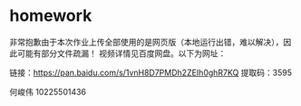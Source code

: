 # homework
非常抱歉由于本次作业上传全部使用的是网页版（本地运行出错，难以解决），因此可能有部分文件疏漏！
视频详情见百度网盘。以下为网址：

链接：https://pan.baidu.com/s/1vnH8D7PMDh2ZEIh0ghR7KQ 
提取码：3595

何峻伟 10225501436
